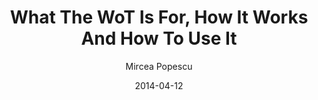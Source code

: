 ---
layout: writing
title: What The WoT Is For, How It Works And How To Use It
date: 2014-04-12
categories: ['Society']
author: ['Mircea Popescu']
excerpt: The Web of Trust is "of trust" in the same exact manner the walk of shame is "of shame" - it's not in the clothes you wear, nor in your tussled up hair, nor in the eyes of random jocks passing by that notice these, nor in the memories of your friends that recall perfectly fine what you wore yesterday that shame lies. It's within you, if at all, if you're the amateur sort of slut who'd be shamed by something like this. All up to you.
external_url: http://trilema.com/2014/what-the-wot-is-for-how-it-works-and-how-to-use-it/
---